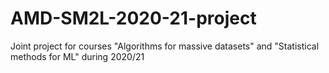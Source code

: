 # AMD-SM2L-2020-21-project
Joint project for courses "Algorithms for massive datasets" and "Statistical methods for ML" during 2020/21
